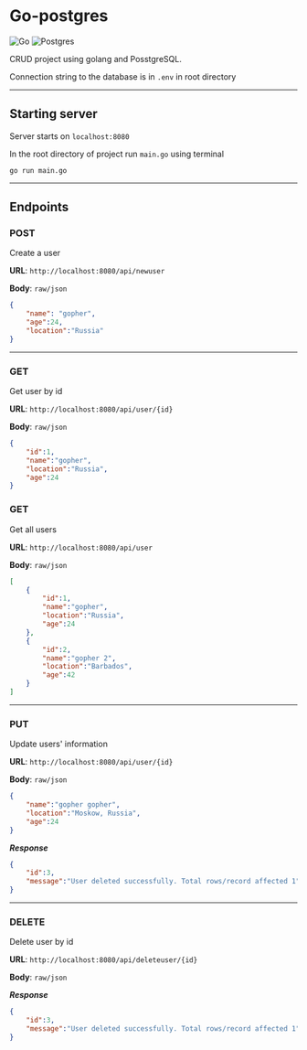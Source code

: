 # Go-postgres

![Go](https://img.shields.io/badge/go-%2300ADD8.svg?style=for-the-badge&logo=go&logoColor=white) ![Postgres](https://img.shields.io/badge/postgres-%23316192.svg?style=for-the-badge&logo=postgresql&logoColor=white)

CRUD project using golang and PosstgreSQL.

Connection string to the database is in `.env` in root directory
____

## Starting server

Server starts on `localhost:8080`

In the root directory of project run `main.go` using terminal

```cli
go run main.go
```

____

## Endpoints

### POST

Create a user

**URL**: `http://localhost:8080/api/newuser`

**Body**: `raw/json`

```json
{
    "name": "gopher",
    "age":24,
    "location":"Russia"
}
```

____

### GET

Get user by id

**URL**: `http://localhost:8080/api/user/{id}`

**Body**: `raw/json`

```json
{
    "id":1,
    "name":"gopher",
    "location":"Russia",
    "age":24
}
```


### GET

Get all users

**URL**: `http://localhost:8080/api/user`

**Body**: `raw/json`

```json
[
    {
        "id":1,
        "name":"gopher",
        "location":"Russia",
        "age":24
    },
    {
        "id":2,
        "name":"gopher 2",
        "location":"Barbados",
        "age":42
    }
]
```

____

### PUT

Update users' information

**URL**: `http://localhost:8080/api/user/{id}`

**Body**: `raw/json`

```json
{
    "name":"gopher gopher",
    "location":"Moskow, Russia",
    "age":24
}
```

***Response***

```json
{
    "id":3,
    "message":"User deleted successfully. Total rows/record affected 1"
}
```

____

### DELETE

Delete user by id

**URL**: `http://localhost:8080/api/deleteuser/{id}`

**Body**: `raw/json`

***Response***

```json
{
    "id":3,
    "message":"User deleted successfully. Total rows/record affected 1"
}
```